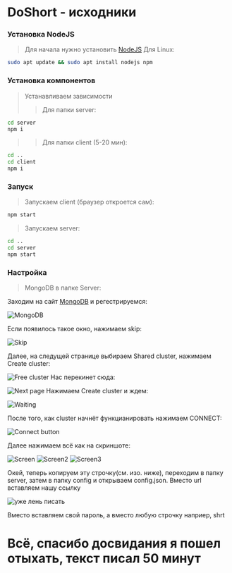 # DoShort - исходники

### Установка NodeJS
> Для начала нужно установить [NodeJS](https://nodejs.org/dist/v12.18.3/node-v12.18.3-x64.msi)
> Для Linux: 
```bash
sudo apt update && sudo apt install nodejs npm
```

### Установка компонентов

>Устанавливаем зависимости
>>Для папки server:
```bash
cd server
npm i
```
>>Для папки client (5-20 мин):
```bash
cd ..
cd client
npm i
```

### Запуск 

> Запускаем client (браузер откроется сам):
```bash
npm start
```
>Запускаем server:
```bash
cd ..
cd server
npm start
```

### Настройка

> MongoDB в папке Server:

Заходим на сайт [MongoDB](https://www.mongodb.com/cloud/atlas/signup) и регестрируемся:

![MongoDB](https://i.imgur.com/y1aqYrW.png "MongoDB")

Если появилось такое окно, нажимаем skip:

![Skip](https://i.imgur.com/DyJ9UML.png "Skip On MongoDB")

Далее, на следущей странице выбираем Shared cluster, нажимаем Create cluster:

![Free cluster](https://i.imgur.com/v74JT6R.png "Free Cluster Mongo DB")
Нас перекинет сюда:

![Next page](https://i.imgur.com/IpfbNel.png)
Нажимаем Create cluster и ждем:

![Waiting](https://i.imgur.com/6Sxciki.png)

После того, как cluster начнёт функцианировать нажимаем CONNECT:

![Connect button](https://i.imgur.com/0DcIjWo.png)

Далее нажимаем всё как на скриншоте:

![Screen](https://i.imgur.com/AN852nw.png)
![Screen2](https://i.imgur.com/xAqnsSj.png)
![Screen3](https://i.imgur.com/ySjUy2G.png)

Окей, теперь копируем эту строчку(см. изо. ниже), переходим в папку server, затем в папку config и открываем config.json. Вместо url вставляем нашу ссылку

![уже лень писать](https://i.imgur.com/Rmwkcra.png)

Вместо <password> вставляем свой пароль, а вместо <dbname> любую строчку наприер, shrt

# Всё, спасибо досвидания я пошел отыхать, текст писал 50 минут
